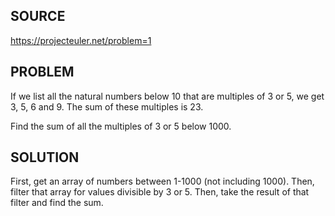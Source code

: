 ## SOURCE

https://projecteuler.net/problem=1

## PROBLEM

If we list all the natural numbers below 10 that are multiples of 3 or 5, we get 3, 5, 6 and 9. The sum of these multiples is 23.

Find the sum of all the multiples of 3 or 5 below 1000.

## SOLUTION

First, get an array of numbers between 1-1000 (not including 1000).
Then, filter that array for values divisible by 3 or 5.
Then, take the result of that filter and find the sum.
